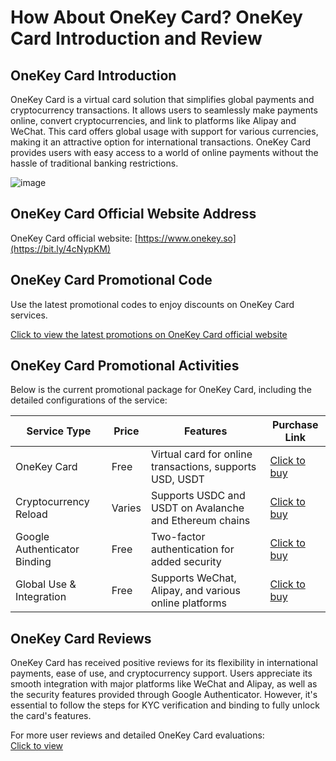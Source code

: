 # How About OneKey Card? OneKey Card Introduction and Review

## OneKey Card Introduction
OneKey Card is a virtual card solution that simplifies global payments and cryptocurrency transactions. It allows users to seamlessly make payments online, convert cryptocurrencies, and link to platforms like Alipay and WeChat. This card offers global usage with support for various currencies, making it an attractive option for international transactions. OneKey Card provides users with easy access to a world of online payments without the hassle of traditional banking restrictions.

![image](https://github.com/user-attachments/assets/7dd940d6-2fb9-4eea-94d1-3b47ee17e1e8)

## OneKey Card Official Website Address
OneKey Card official website: [https://www.onekey.so](https://bit.ly/4cNypKM)

## OneKey Card Promotional Code
Use the latest promotional codes to enjoy discounts on OneKey Card services.  

[Click to view the latest promotions on OneKey Card official website](https://bit.ly/4cNypKM)

## OneKey Card Promotional Activities
Below is the current promotional package for OneKey Card, including the detailed configurations of the service:

| Service Type         | Price     | Features                                                 | Purchase Link                                         |
|----------------------|-----------|----------------------------------------------------------|------------------------------------------------------|
| OneKey Card           | Free      | Virtual card for online transactions, supports USD, USDT  | [Click to buy](https://bit.ly/4cNypKM)                |
| Cryptocurrency Reload | Varies    | Supports USDC and USDT on Avalanche and Ethereum chains   | [Click to buy](https://bit.ly/4cNypKM)                |
| Google Authenticator Binding | Free | Two-factor authentication for added security             | [Click to buy](https://bit.ly/4cNypKM)                |
| Global Use & Integration | Free      | Supports WeChat, Alipay, and various online platforms    | [Click to buy](https://bit.ly/4cNypKM)                |

## OneKey Card Reviews
OneKey Card has received positive reviews for its flexibility in international payments, ease of use, and cryptocurrency support. Users appreciate its smooth integration with major platforms like WeChat and Alipay, as well as the security features provided through Google Authenticator. However, it's essential to follow the steps for KYC verification and binding to fully unlock the card's features.

For more user reviews and detailed OneKey Card evaluations:  
[Click to view](https://bit.ly/4cNypKM)
